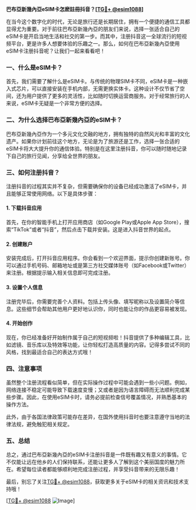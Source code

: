 **巴布亞新幾內亞eSIM卡怎麽註冊抖音？[[TG💪+ @esim1088](https://t.me/s/esim1088)]**

在当今这个数字化的时代，无论是旅行还是长期居住，拥有一个便捷的通信工具都显得尤为重要。对于前往巴布亞新幾內亞的朋友们来说，选择一张适合自己的eSIM卡是开启当地生活和社交的第一步。而其中，注册抖音这一全球流行的短视频平台，更是许多人想要体验的乐趣之一。那么，如何在巴布亞新幾內亞使用eSIM卡注册抖音呢？让我们一起来看看吧！

### 一、什么是eSIM卡？

首先，我们需要了解什么是eSIM卡。与传统的物理SIM卡不同，eSIM卡是一种嵌入式芯片，可以直接安装在手机内部，无需更换实体卡。这种设计不仅节省了空间，还为用户提供了更多的灵活性，比如随时切换运营商服务。对于经常旅行的人来说，eSIM卡无疑是一个非常方便的选择。

### 二、为什么选择巴布亞新幾內亞的eSIM卡？

巴布亞新幾內亞作为一个多元文化交融的地方，拥有独特的自然风光和丰富的文化遗产。如果你计划前往这个地方，无论是为了旅游还是工作，选择一张合适的eSIM卡将大大提升你的通信体验。特别是在这里注册抖音，你可以随时随地记录下自己的旅行见闻，分享给全世界的朋友。

### 三、如何注册抖音？

注册抖音的过程其实并不复杂，但需要确保你的设备已经成功激活了eSIM卡，并且能够正常使用网络。以下是具体步骤：

#### 1. 下载抖音应用

首先，在你的智能手机上打开应用商店（如Google Play或Apple App Store），搜索“TikTok”或者“抖音”，然后点击下载并安装。这是进入抖音世界的起点。

#### 2. 创建账户

安装完成后，打开抖音应用程序。你会看到一个欢迎界面，提示你创建新账号。你可以通过手机号码、邮箱地址或是第三方社交媒体账号（如Facebook或Twitter）来注册。根据提示输入相关信息即可完成注册。

#### 3. 设置个人信息

注册完毕后，你需要完善个人资料。包括上传头像、填写昵称以及设置简介等信息。这些细节会帮助其他用户更好地认识你，同时也能让你的作品更容易被发现。

#### 4. 开始创作

现在，你已经准备好开始制作属于自己的短视频啦！抖音提供了多种编辑工具，比如滤镜、音乐库以及特效等功能，让你轻松打造高质量的内容。记得多尝试不同的风格，找到最适合自己的表达方式哦！

### 四、注意事项

虽然整个注册流程看似简单，但在实际操作过程中可能会遇到一些小问题。例如，网络连接不稳定可能导致下载速度变慢；又或者是因为语言障碍而无法顺利完成某些步骤。因此，在使用eSIM卡时，请务必提前检查信号覆盖情况，并熟悉基本的操作方法。

此外，由于各国法律政策可能存在差异，在国外使用抖音时也要注意遵守当地的法律法规，避免触犯相关规定。

### 五、总结

总之，通过巴布亞新幾內亞的eSIM卡注册抖音是一件既有趣又有意义的事情。它不仅能让远在他乡的人们保持联系，还能让更多人了解到这个美丽国度的魅力所在。希望每位读者都能够顺利地完成注册过程，并享受抖音带来的无限乐趣！

最后，别忘了关注[TG💪+ @esim1088](https://t.me/s/esim1088)，获取更多关于eSIM卡的相关资讯和技术支持哦！

[[TG💪+ @esim1088](https://t.me/s/esim1088) ![Image](https://i.postimg.cc/4NQfJmqS/Snipaste-2025-05-13-00-14-12.png)]